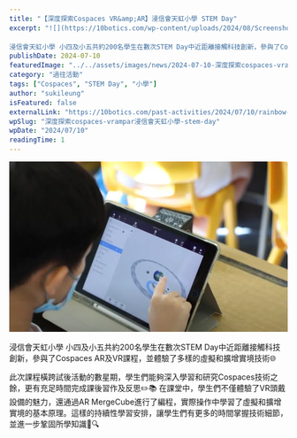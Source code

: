 ```yaml
---
title: "【深度探索Cospaces VR&amp;AR】浸信會天虹小學 STEM Day"
excerpt: "![](https://10botics.com/wp-content/uploads/2024/08/Screenshot-2024-08-02-121944.png)

浸信會天虹小學 小四及小五共約200名學生在數次STEM Day中近距離接觸科技創新，參與了Cospaces..."
publishDate: 2024-07-10
featuredImage: "../../assets/images/news/2024-07-10-深度探索cospaces-vrampar浸信會天虹小學-stem-day/image1.png"
category: "過往活動"
tags: ["Cospaces", "STEM Day", "小學"]
author: "sukileung"
isFeatured: false
externalLink: "https://10botics.com/past-activities/2024/07/10/rainbow-stem-day/"
wpSlug: "深度探索cospaces-vrampar浸信會天虹小學-stem-day"
wpDate: "2024/07/10"
readingTime: 1
---
```


![](../../assets/images/news/2024-07-10-深度探索cospaces-vrampar浸信會天虹小學-stem-day/image1.png)

浸信會天虹小學 小四及小五共約200名學生在數次STEM Day中近距離接觸科技創新，參與了Cospaces AR及VR課程，並體驗了多樣的虛擬和擴增實境技術🌐

此次課程橫跨試後活動的數星期，學生們能夠深入學習和研究Cospaces技術之餘，更有充足時間完成課後習作及反思✏️📚 在課堂中，學生們不僅體驗了VR頭戴設備的魅力，還通過AR MergeCube進行了編程，實際操作中學習了虛擬和擴增實境的基本原理。這樣的持續性學習安排，讓學生們有更多的時間掌握技術細節，並進一步鞏固所學知識📐🔍